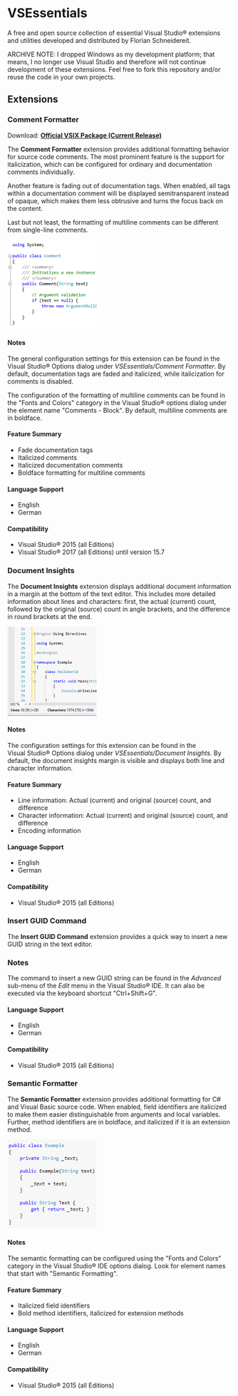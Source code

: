 # VSEssentials #
A free and open source collection of essential Visual&nbsp;Studio&reg; extensions and utilities developed and distributed by Florian Schneidereit.

ARCHIVE NOTE: I dropped Windows as my development platform; that means, I no longer use Visual Studio and therefore will not continue development of these extensions. Feel free to fork this repository and/or reuse the code in your own projects.

## Extensions ##
### Comment Formatter ###
Download: **[Official VSIX Package (Current Release)](https://visualstudiogallery.msdn.microsoft.com/66521234-bd62-4e52-95a4-2ddbb225d081 "CommentFormatter.vsix")**

The **Comment Formatter** extension provides additional formatting behavior for source code comments. The most prominent feature is the support for italicization, which can be configured for ordinary and documentation comments individually.

Another feature is fading out of documentation tags. When enabled, all tags within a documentation comment will be displayed semitransparent instead of opaque, which makes them less obtrusive and turns the focus back on the content.

Last but not least, the formatting of multiline comments can be different from single-line comments.

![Comment Formatter Screenshot](./src/Extensions/CommentFormatter/Resources/PreviewImage.png)

#### Notes ####
The general configuration settings for this extension can be found in the Visual&nbsp;Studio&reg; Options dialog under *VSEssentials/Comment Formatter*. By default, documentation tags are faded and italicized, while italicization for comments is disabled.

The configuration of the formatting of multiline comments can be found in the "Fonts and Colors" category in the Visual&nbsp;Studio&reg; options dialog under the element name "Comments - Block". By default, multiline comments are in boldface.

#### Feature Summary ####
- Fade documentation tags
- Italicized comments
- Italicized documentation comments
- Boldface formatting for multiline comments

#### Language Support ####
- English
- German

#### Compatibility ####
- Visual&nbsp;Studio&reg; 2015 (all Editions)
- Visual&nbsp;Studio&reg; 2017 (all Editions) until version 15.7

### Document Insights ###
The **Document Insights** extension displays additional document information in a margin at the bottom of the text editor. This includes more detailed information about lines and characters: first, the actual (current) count, followed by the original (source) count in angle brackets, and the difference in round brackets at the end.

![Comment Formatter Screenshot](./src/Extensions/DocumentInsights/Resources/PreviewImage.png)

#### Notes ####
The configuration settings for this extension can be found in the Visual&nbsp;Studio&reg; Options dialog under *VSEssentials/Document Insights*. By default, the document insights margin is visible and displays both line and character information.

#### Feature Summary ####
- Line information: Actual (current) and original (source) count, and difference
- Character information: Actual (current) and original (source) count, and difference
- Encoding information

#### Language Support ####
- English
- German

#### Compatibility ####
- Visual&nbsp;Studio&reg; 2015 (all Editions)

### Insert GUID Command ###
The **Insert GUID Command** extension provides a quick way to insert a new GUID string in the text editor.

### Notes ###
The command to insert a new GUID string can be found in the *Advanced* sub-menu of the *Edit* menu in the Visual&nbsp;Studio&reg; IDE. It can also be executed via the keyboard shortcut "Ctrl+Shift+G".

#### Language Support ####
- English
- German

#### Compatibility ####
- Visual&nbsp;Studio&reg; 2015 (all Editions)

### Semantic Formatter ###
The **Semantic Formatter** extension provides additional formatting for C# and Visual Basic source code. When enabled, field identifiers are italicized to make them easier distinguishable from arguments and local variables. Further, method identifiers are in boldface, and italicized if it is an extension method.

![Comment Formatter Screenshot](./src/Extensions/SemanticFormatter/Resources/PreviewImage.png)

#### Notes ####
The semantic formatting can be configured using the "Fonts and Colors" category in the Visual&nbsp;Studio&reg; IDE options dialog. Look for element names that start with "Semantic Formatting".

#### Feature Summary ####
- Italicized field identifiers
- Bold method identifiers, italicized for extension methods

#### Language Support ####
- English
- German

#### Compatibility ####
- Visual&nbsp;Studio&reg; 2015 (all Editions)
